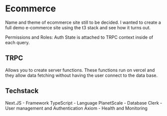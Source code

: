 # Ecommerce

Name and theme of ecommerce site still to be decided. I wanted to create a full demo e-commerce site using the t3 stack and see how it turns out.

Permissions and Roles: Auth State is attached to TRPC context inside of each query.

## TRPC
Allows you to create server functions. These functions run on vercel and they allow data fetching without having the user connect to the data base.

## Techstack

Next.JS - Framework
TypeScript - Language
PlanetScale - Database
Clerk - User management and Authentication
Axiom - Health and Monitoring
